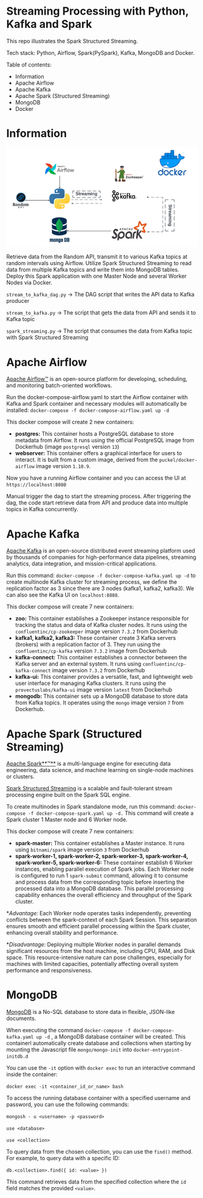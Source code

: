 # Streaming Processing with Python, Kafka and Spark

This repo illustrates the Spark Structured Streaming.

Tech stack: Python, Airflow, Spark(PySpark), Kafka, MongoDB and Docker.

Table of contents:

* Information
* Apache Airflow
* Apache Kafka
* Apache Spark (Structured Streaming)
* MongoDB
* Docker

# Information

![workflow](image/README/workflow.png)

Retrieve data from the Random API, transmit it to various Kafka topics at random intervals using Airflow. Utilize Spark Structured Streaming to read data from multiple Kafka topics and write them into MongoDB tables. Deploy this Spark application with one Master Node and several Worker Nodes via Docker.

`stream_to_kafka_dag.py` -> The DAG script that writes the API data to Kafka producer

`stream_to_kafka.py` -> The script that gets the data from API and sends it to Kafka topic

`spark_streaming.py` -> The script that consumes the data from Kafka topic with Spark Structured Streaming

# Apache Airflow

[Apache Airflow™](https://airflow.apache.org/docs/apache-airflow/stable/index.html) is an open-source platform for developing, scheduling, and monitoring batch-oriented workflows.

Run the docker-compose-airflow.yaml to start the Airflow container with Kafka and Spark container and necessary modules will automatically be installed: `docker-compose -f docker-compose-airflow.yaml up -d`

This docker compose will create 2 new containers:

* **postgres:** This container hosts a PostgreSQL database to store metadata from Airflow. It runs using the official PostgreSQL image from Dockerhub (image `postgresql` version `13`)
* **webserver:** This container offers a graphical interface for users to interact. It is built from a custom image, derived from the `puckel/docker-airflow` image version `1.10.9`.

Now you have a running Airflow container and you can access the UI at `https://localhost:8080`

Manual trigger the dag to start the streaming process. After triggering the dag, the code start retrieve data from API and produce data into multiple topics in Kafka concurrently.

# Apache Kafka

[Apache Kafka](https://kafka.apache.org/) is an open-source distributed event streaming platform used by thousands of companies for high-performance data pipelines, streaming analytics, data integration, and mission-critical applications.

Run this command: `docker-compose -f docker-compose-kafka.yaml up -d` to create multinode Kafka cluster for streaming process, we define the replication factor as 3 since there are 3 nodes (kafka1, kafka2, kafka3). We can also see the Kafka UI on `localhost:8888`.

This docker compose will create 7 new containers:

* **zoo:** This container establishes a Zookeeper instance responsible for tracking the status and data of Kafka cluster nodes. It runs using the `confluentinc/cp-zookeeper` image version `7.3.2` from Dockerhub
* **kafka1, kafka2, kafka3:** These container create 3 Kafka servers (brokers) with a replication factor of 3. They run using the `confluentinc/cp-kafka` version `7.3.2` image from Dockerhub
* **kafka-connect:** This container establishes a connector between the Kafka server and an external system. It runs using `confluentinc/cp-kafka-connect` image version `7.3.2` from Dockerhub
* **kafka-ui:** This container provides a versatile, fast, and lightweight web user interface for managing Kafka clusters. It runs using the `provectuslabs/kafka-ui` image version `latest` from Dockerhub
* **mongodb:** This container sets up a MongoDB database to store data from Kafka topics. It operates using the `mongo` image version `7` from Dockerhub.

# Apache Spark (Structured Streaming)

[Apache Spark**™**](https://spark.apache.org/) is a multi-language engine for executing data engineering, data science, and machine learning on single-node machines or clusters.

[Spark Structured Streaming](https://spark.apache.org/docs/latest/structured-streaming-programming-guide.html) is a scalable and fault-tolerant stream processing engine built on the Spark SQL engine.

To create multinodes in Spark standalone mode, run this command: `docker-compose -f docker-compose-spark.yaml up -d.` This command will create a Spark cluster 1 Master node and 6 Worker node.

This docker compose will create 7 new containers:

* **spark-master:** This container establishes a Master instance. It runs using `bitnami/spark` image version `3` from Dockerhub
* **spark-worker-1, spark-worker-2, spark-worker-3, spark-worker-4, spark-worker-5, spark-worker-6:** These container establish 6 Worker instances, enabling parallel execution of Spark jobs. Each Worker node is configured to run 1 `spark-submit` command, allowing it to consume and process data from the corresponding topic before inserting the processed data into a MongoDB database. This parallel processing capability enhances the overall efficiency and throughput of the Spark cluster.

**Advantage:* Each Worker node operates tasks independently, preventing conflicts between the spark-context of each Spark Session. This separation ensures smooth and efficient parallel processing within the Spark cluster, enhancing overall stability and performance.

**Disadvantage:* Deploying multiple Worker nodes in parallel demands significant resources from the host machine, including CPU, RAM, and Disk space. This resource-intensive nature can pose challenges, especially for machines with limited capacities, potentially affecting overall system performance and responsiveness.

# MongoDB

[MongoDB](https://www.mongodb.com/what-is-mongodb) is a No-SQL database to store data in flexible, JSON-like documents.

When executing the command `docker-compose -f docker-compose-kafka.yaml up -d` , a MongoDB database container will be created. This containerl automatically create database and collections when starting by mounting the Javascript file `mongo/mongo-init` into `docker-entrypoint-initdb.d`

You can use the `-it` option with `docker exec` to run an interactive command inside the container:

`docker exec -it <container_id_or_name> bash`

To access the running database container with a specified username and password, you can use the following commands:

`mongosh - u <username> -p <password>`

`use <database>`

`use <collection>`

To query data from the chosen collection, you can use the `find()` method. For example, to query data with a specific ID:

`db.<collection>.find({ id: <value> })`

This command retrieves data from the specified collection where the `id` field matches the provided `<value>`.
